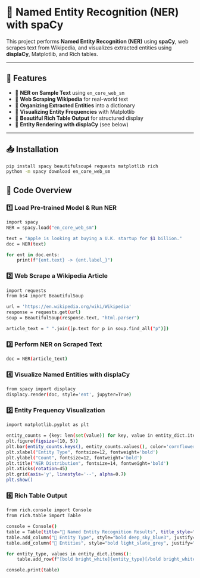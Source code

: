 # 🚀 Named Entity Recognition (NER) with spaCy

This project performs **Named Entity Recognition (NER)** using **spaCy**, web scrapes text from Wikipedia, and visualizes extracted entities using **displaCy**, Matplotlib, and Rich tables.

---

## 📌 Features
- 🔹 **NER on Sample Text** using `en_core_web_sm`
- 🔹 **Web Scraping Wikipedia** for real-world text
- 🔹 **Organizing Extracted Entities** into a dictionary
- 🔹 **Visualizing Entity Frequencies** with Matplotlib
- 🔹 **Beautiful Rich Table Output** for structured display
- 🔹 **Entity Rendering with displaCy** (see below)

---

## 📥 Installation
```bash
pip install spacy beautifulsoup4 requests matplotlib rich
python -m spacy download en_core_web_sm
```

## 📝 Code Overview

### 1️⃣ Load Pre-trained Model & Run NER
```bash
import spacy
NER = spacy.load("en_core_web_sm")

text = "Apple is looking at buying a U.K. startup for $1 billion."
doc = NER(text)

for ent in doc.ents:
    print(f"{ent.text} -> {ent.label_}")
```

### 2️⃣ Web Scrape a Wikipedia Article
```bash
import requests
from bs4 import BeautifulSoup

url = 'https://en.wikipedia.org/wiki/Wikipedia'
response = requests.get(url)
soup = BeautifulSoup(response.text, "html.parser")

article_text = " ".join([p.text for p in soup.find_all("p")])
```

### 3️⃣ Perform NER on Scraped Text
```bash
doc = NER(article_text)
```

### 4️⃣ Visualize Named Entities with displaCy
```bash
from spacy import displacy
displacy.render(doc, style='ent', jupyter=True)
```

### 5️⃣ Entity Frequency Visualization
```bash
import matplotlib.pyplot as plt

entity_counts = {key: len(set(value)) for key, value in entity_dict.items()}
plt.figure(figsize=(10, 5))
plt.bar(entity_counts.keys(), entity_counts.values(), color='cornflowerblue')
plt.xlabel("Entity Type", fontsize=12, fontweight='bold')
plt.ylabel("Count", fontsize=12, fontweight='bold')
plt.title("NER Distribution", fontsize=14, fontweight='bold')
plt.xticks(rotation=45)
plt.grid(axis='y', linestyle='--', alpha=0.7)
plt.show()
```

### 6️⃣ Rich Table Output
```bash
from rich.console import Console
from rich.table import Table

console = Console()
table = Table(title="🔵 Named Entity Recognition Results", title_style="bold cyan")
table.add_column("🔹 Entity Type", style="bold deep_sky_blue3", justify="center")
table.add_column("🔸 Entities", style="bold light_slate_grey", justify="left")

for entity_type, values in entity_dict.items():
    table.add_row(f"[bold bright_white]{entity_type}[/bold bright_white]", f"[italic dark_sea_green3]{', '.join(set(values))}[/italic dark_sea_green3]")

console.print(table)
```